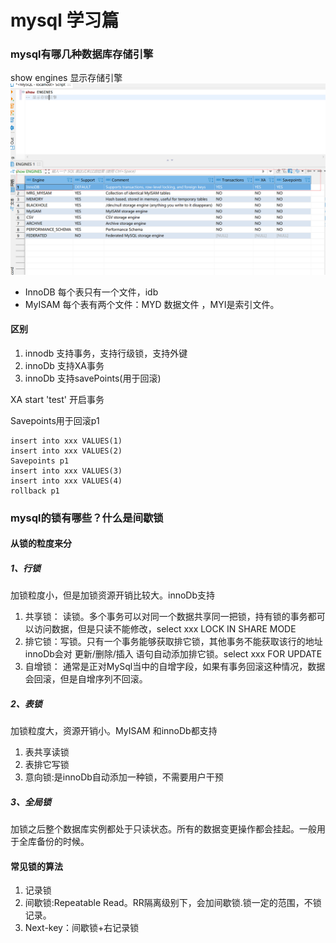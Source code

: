 # mysql 学习篇

### mysql有哪几种数据库存储引擎
show engines 显示存储引擎
 ![查询结果](Engines.png)
* InnoDB
每个表只有一个文件，idb
* MyISAM
每个表有两个文件：MYD 数据文件 ，MYI是索引文件。
#### 区别
1. innodb 支持事务，支持行级锁，支持外键
2. innoDb 支持XA事务
3. innoDb 支持savePoints(用于回滚)

XA start 'test' 开启事务

Savepoints用于回滚p1
```
insert into xxx VALUES(1)
insert into xxx VALUES(2)
Savepoints p1
insert into xxx VALUES(3)
insert into xxx VALUES(4)
rollback p1
```

### mysql的锁有哪些？什么是间歇锁
#### 从锁的粒度来分
##### 1、行锁
加锁粒度小，但是加锁资源开销比较大。innoDb支持
1. 共享锁： 读锁。多个事务可以对同一个数据共享同一把锁，持有锁的事务都可以访问数据，但是只读不能修改，select xxx LOCK IN SHARE MODE
2. 排它锁：写锁。只有一个事务能够获取排它锁，其他事务不能获取该行的地址innoDb会对 更新/删除/插入 语句自动添加排它锁。select xxx FOR UPDATE
3. 自增锁： 通常是正对MySql当中的自增字段，如果有事务回滚这种情况，数据会回滚，但是自增序列不回滚。

##### 2、表锁
加锁粒度大，资源开销小。MyISAM 和innoDb都支持
1. 表共享读锁
2. 表排它写锁
3. 意向锁:是innoDb自动添加一种锁，不需要用户干预
##### 3、全局锁
加锁之后整个数据库实例都处于只读状态。所有的数据变更操作都会挂起。一般用于全库备份的时候。

#### 常见锁的算法
1. 记录锁
2. 间歇锁:Repeatable Read。RR隔离级别下，会加间歇锁.锁一定的范围，不锁记录。
3. Next-key：间歇锁+右记录锁